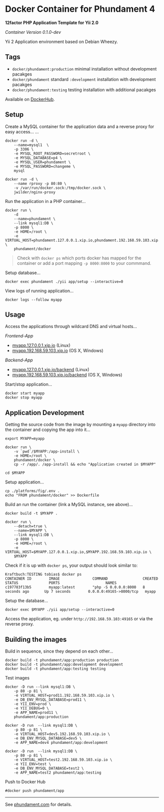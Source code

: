 Docker Container for Phundament 4
=================================

**12factor PHP Application Template for Yii 2.0**

*Container Version 0.1.0-dev*

Yii 2 Application environment based on Debian Wheezy.


Tags
----

- `docker/phundament:production` minimal installation without development pacakges
- `docker/phundament` standard `:development` installation with development pacakges
- `docker/phundament:testing` testing installation with additional pacakges

Available on [DockerHub](https://registry.hub.docker.com/u/phundament/docker/).


Setup
-----

Create a MySQL container for the application data and a reverse proxy for easy access...
...

```
docker run -d \
    --name=mysql1  \
    -p 3306 \
    -e MYSQL_ROOT_PASSWORD=secretroot \
    -e MYSQL_DATABASE=p4 \
    -e MYSQL_USER=phundament \
    -e MYSQL_PASSWORD=changeme \
    mysql

docker run -d \
    --name rproxy -p 80:80 \
    -v /var/run/docker.sock:/tmp/docker.sock \
    jwilder/nginx-proxy
```

Run the application in a PHP container...

```
docker run \
    -d
    --name=phundament \
    --link mysql1:DB \
    -p 8000 \
    -e HOME=/root \
    -e VIRTUAL_HOST=phundament.127.0.0.1.xip.io,phundament.192.168.59.103.xip.io \
    phundament/docker
```

> Check with `docker ps` which ports docker has mapped for the container or add a port mapping `-p 8000:8000` to your commmand.

Setup database...

```
docker exec phundament ./yii app/setup --interactive=0
```


View logs of running application...

```
docker logs --follow myapp
``` 


Usage
-----

Access the applications through wildcard DNS and virtual hosts...

*Frontend-App*

- [myapp.127.0.0.1.xip.io](http://myapp.127.0.0.1.xip.io) (Linux)
- [myapp.192.168.59.103.xip.io](http://myapp.192.168.59.103.xip.io) (OS X, Windows) 

*Backend-App*

- [myapp.127.0.0.1.xip.io/backend](http://myapp.127.0.0.1.xip.io/backend) (Linux)
- [myapp.192.168.59.103.xip.io/backend](http://myapp.192.168.59.103.xip.io/backend) (OS X, Windows) 


Start/stop application...

```
docker start myapp
docker stop myapp
```



Application Development
-----------------------

Getting the source code from the image by mounting a `myapp` directory into the container and copying the app into it...

    export MYAPP=myapp

    docker run \
        -v `pwd`/$MYAPP:/app-install \
        -e HOME=/root \
        phundament/docker \
        cp -r /app/. /app-install && echo "Application created in $MYAPP"
    
    cd $MYAPP

Setup application...

    cp ./platforms/fig/.env .
    echo "FROM phundament/docker" >> Dockerfile

Build an run the container (link a MySQL instance, see above)... 

```
docker build -t $MYAPP .

docker run \
    --detach=true \
    --name=$MYAPP \
    --link mysql1:DB \
    -p 8000 \
    -e HOME=/root \
    -e VIRTUAL_HOST=$MYAPP.127.0.0.1.xip.io,$MYAPP.192.168.59.103.xip.io \
    $MYAPP
```

 Check if it is up with `docker ps`, your output should look similar to:

```
Kraftbuch:TESTING tobias$ docker ps
CONTAINER ID        IMAGE               COMMAND                CREATED             STATUS              PORTS                     NAMES
c197783f13b5        myapp:latest        "php -S 0.0.0.0:8000   8 seconds ago       Up 7 seconds        0.0.0.0:49165->8000/tcp   myapp
```

Setup the database...

```
docker exec $MYAPP ./yii app/setup --interactive=0
```

Access the application, eg. under `http://192.168.59.103:49165` or via the reverse proxy. 


Building the images
-------------------

Build in sequence, since they depend on each other...

```
docker build -t phundament/app:production production
docker build -t phundament/app:development development
docker build -t phundament/app:testing testing
```

Test images

``` 
docker -D run --link mysql1:DB \
    -p 80 -p 81 \
    -e VIRTUAL_HOST=prod11.192.168.59.103.xip.io \
    -e DB_ENV_MYSQL_DATABASE=prod11 \
    -e YII_ENV=prod \
    -e YII_DEBUG=0 \
    -e APP_NAME=prod11 \
    phundament/app:production

docker -D run  --link mysql1:DB \
    -p 80 -p 81 \
    -e VIRTUAL_HOST=dev5.192.168.59.103.xip.io \
    -e DB_ENV_MYSQL_DATABASE=dev5 \
    -e APP_NAME=dev4 phundament/app:development

docker -D run  --link mysql1:DB \
    -p 80 -p 81 \
    -e VIRTUAL_HOST=test2.192.168.59.103.xip.io \
    -e YII_ENV=test \
    -e DB_ENV_MYSQL_DATABASE=test2 \
    -e APP_NAME=test2 phundament/app:testing
```

Push to Docker Hub

```
#docker push phundament/app
```

---


See [phundament.com](http://phundament.com) for details.


